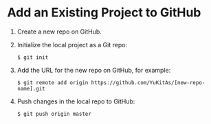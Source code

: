 # Add an Existing Project to GitHub

1. Create a new repo on GitHub.

2. Initialize the local project as a Git repo:

    ```console
    $ git init
    ```

3. Add the URL for the new repo on GitHub, for example:

    ```console
    $ git remote add origin https://github.com/YuKitAs/[new-repo-name].git
    ```

4. Push changes in the local repo to GitHub:

    ```console
    $ git push origin master
    ```
